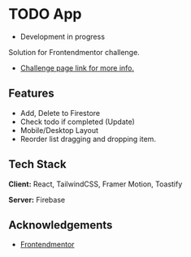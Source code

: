 # TODO App

- Development in progress

Solution for Frontendmentor challenge.

- [Challenge page link for more info.](https://www.frontendmentor.io/challenges/todo-app-Su1_KokOW)

## Features

- Add, Delete to Firestore
- Check todo if completed (Update)
- Mobile/Desktop Layout
- Reorder list dragging and dropping item.

## Tech Stack

**Client:** React, TailwindCSS, Framer Motion, Toastify

**Server:** Firebase

## Acknowledgements

- [Frontendmentor](https://www.frontendmentor.io)
